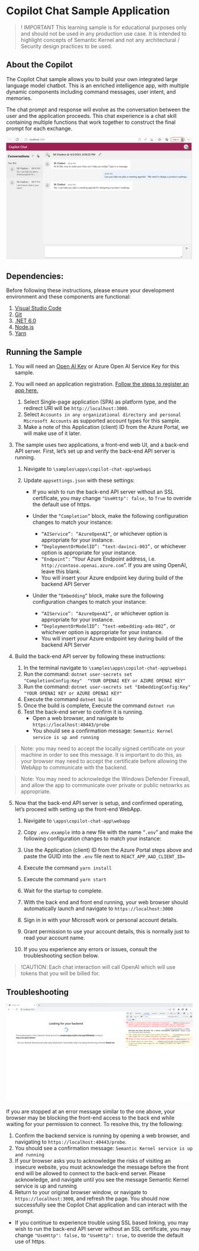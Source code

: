 # Copilot Chat Sample Application
>! IMPORTANT  This learning sample is for educational purposes only and should
 not be used in any production use case.  It is intended to highlight concepts of
 Semantic Kernel and not any architectural / Security design practices to be used.

## About the Copilot 
The Copilot Chat sample allows you to build your own integrated large language
model chatbot.  This is an enriched intelligence app, with multiple dynamic
components including command messages, user intent, and memories.  

The chat prompt and response will evolve as the conversation between the user
and the application proceeds.  This chat experience is a chat skill containing
multiple functions that work together to construct the final prompt for each
exchange.


![UI Sample](images/UI-Sample.png)

## Dependencies:

Before following these instructions, please ensure your development environment
and these components are functional:
1. [Visual Studio Code](https://code.visualstudio.com/Download)
2. [Git](https://git-scm.com/book/en/v2/Getting-Started-Installing-Git)
3. [.NET 6.0](https://dotnet.microsoft.com/en-us/download/dotnet/6.0)
4. [Node.js](https://nodejs.org/en/download)
5. [Yarn](https://classic.yarnpkg.com/lang/en/docs/install)


## Running the Sample
1. You will need an [Open AI Key](https://platform.openai.com/account/api-keys)
   or Azure Open AI Service Key for this sample.
2. You will need an application registration.
   [Follow the steps to register an app here.](https://learn.microsoft.com/en-us/azure/active-directory/develop/quickstart-register-app)

    1. Select Single-page application (SPA) as platform type, and the redirect
       URI will be `http://localhost:3000`.
    2. Select `Accounts in any organizational directory and personal Microsoft Accounts`
       as supported account types for this sample.
    3. Make a note of this Application (client) ID from the Azure Portal, we will
       make use of it later.
3. The sample uses two applications, a front-end web UI, and a back-end API server.
    First, let’s set up and verify the back-end API server is running.

    1. Navigate to `\samples\apps\copilot-chat-app\webapi`
    2. Update `appsettings.json` with these settings:

          * If you wish to run the back-end API server without an SSL certificate,
            you may change `"UseHttp": false,` to `True` to overide the default
            use of https.

          * Under the `“Completion”` block, make the following configuration
            changes to match your instance:

            * `“AIService”: “AzureOpenAI”`, or whichever option is appropriate for
              your instance.
            * `“DeploymentOrModelID”: “text-davinci-003”,` or whichever option is
              appropriate for your instance.  
            * `“Endpoint”:` “Your Azure Endpoint address, i.e. `http://contoso.openai.azure.com`”.
              If you are using OpenAI, leave this blank.
            * You will insert your Azure endpoint key during build of the backend
              API Server

        * Under the `“Embedding”` block, make sure the following configuration
          changes to match your instance:
            * `“AIService”: “AzureOpenAI”,` or whichever option is appropriate
              for your instance.
            * `“DeploymentOrModelID”: “text-embedding-ada-002”,` or whichever
              option is appropriate for your instance.    
            * You will insert your Azure endpoint key during build of the backend
              API Server
            
4. Build the back-end API server by following these instructions:
    1. In the terminal navigate to  `\samples\apps\copilot-chat-app\webapi`
    2. Run the command: `dotnet user-secrets set "CompletionConfig:Key"  "YOUR OPENAI KEY or AZURE OPENAI KEY"`
    3. Run the command: `dotnet user-secrets set "EmbeddingConfig:Key" "YOUR OPENAI KEY or AZURE OPENAI KEY"`
    4. Execute the command `dotnet build`
    5. Once the build is complete, Execute the command `dotnet run`
    6. Test the back-end server to confirm it is running.
        * Open a web browser, and navigate to `https://localhost:40443/probe`
        * You should see a confirmation message: `Semantic Kernel service is up and running`

>Note: you may need to accept the locally signed certificate on your machine
 in order to see this message.  It is important to do this, as your browser may
 need to accept the certificate before allowing the WebApp to communicate
 with the backend.

>Note: You may need to acknowledge the Windows Defender Firewall, and allow
 the app to communicate over private or public netowrks as appropriate.

 
5. Now that the back-end API server is setup, and confirmed operating, let’s
   proceed with setting up the front-end WebApp.
    1. Navigate to `\apps\copilot-chat-app\webapp`
    2. Copy `.env.example` into a new file with the name “`.env`” and make the
       following configuration changes to match your instance:
    3. Use the Application (client) ID from the Azure Portal steps above and
       paste the GUID into the `.env` file next to `REACT_APP_AAD_CLIENT_ID= `
    4. Execute the command `yarn install`
    5. Execute the command `yarn start`

    6. Wait for the startup to complete.
    7. With the back end and front end running, your web browser should automatically
       launch and navigate to `https://localhost:3000`
    8. Sign in in with your Microsoft work or personal account details.
    9. Grant permission to use your account details, this is normally just to
       read your account name.
    10. If you you experience any errors or issues, consult the troubleshooting
        section below.

> !CAUTION: Each chat interaction will call OpenAI which will use tokens that you will be billed for.

## Troubleshooting
![](images/Cert-Issue.png)

If you are stopped at an error message similar to the one above, your browser
may be blocking the front-end access to the back end while waiting for your
permission to connect.
To resolve this, try the following:

1. Confirm the backend service is running by opening a web browser, and navigating
   to `https://localhost:40443/probe`.
2. You should see a confirmation message: `Semantic Kernel service is up and running`
3. If your browser asks you to acknowledge the risks of visiting an insecure
   website, you must acknowledge the message before the front end will be
   allowed to connect to the back-end server.  Please acknowledge, and navigate
   until you see the message Semantic Kernel service is up and running
4. Return to your original browser window, or navigate to `https://localhost:3000`,
   and refresh the page. You should now successfully see the Copilot Chat
   application and can interact with the prompt.

* If you continue to experience trouble using SSL based linking, you may wish to
  run the back-end API server without an SSL certificate, you may change
  `"UseHttp": false,` to `"UseHttp": true,` to overide the default use of https.
